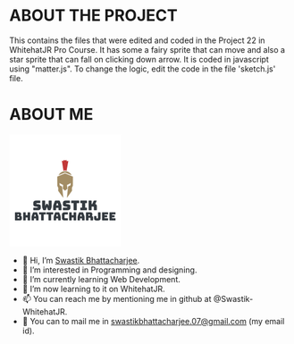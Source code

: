 # ABOUT THE PROJECT
This contains the files that were edited and coded in the Project 22 in WhitehatJR Pro Course. It has some a fairy sprite that can move and also a star sprite that can fall on clicking down arrow. It is coded in javascript using "matter.js". To change the logic, edit the code in the file 'sketch.js' file.

# ABOUT ME

![My Image](swastik.png)

- 👋 Hi, I’m [Swastik Bhattacharjee](https://github.com/Swastik-WhitehatJR).
- 👀 I’m interested in Programming and designing.
- 🌱 I’m currently learning Web Development.
- 💞️ I’m now learning to it on WhitehatJR.
- 📫 You can reach me by mentioning me in github at @Swastik-WhitehatJR.
- 💌 You can to mail me in swastikbhattacharjee.07@gmail.com (my email id).
